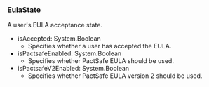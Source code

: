 ### EulaState
A user's EULA acceptance state.

- isAccepted: System.Boolean
  - Specifies whether a user has accepted the EULA.
- isPactsafeEnabled: System.Boolean
  - Specifies whether PactSafe EULA should be used.
- isPactsafeV2Enabled: System.Boolean
  - Specifies whether PactSafe EULA version 2 should be used.
